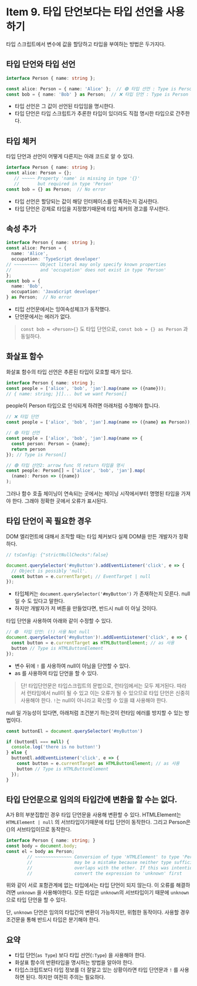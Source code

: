 # Item 9. 타입 단언보다는 타입 선언을 사용하기

타입 스크립트에서 변수에 값을 할당하고 타입을 부여하는 방법은 두가지다.

## 타입 단언와 타입 선언
```ts
interface Person { name: string };

const alice: Person = { name: 'Alice' };  // 🟢 타입 선언 : Type is Person 
const bob = { name: 'Bob' } as Person;  // ❌ 타입 단언 : Type is Person
```

- 타입 선언은 그 값이 선언된 타입임을 명시한다.
- 타입 단언은 타입 스크립트가 추론한 타입이 있더라도 직접 명시한 타입으로 간주한다.


## 타입 체커
타입 단언과 선언이 어떻게 다른지는 아래 코드로 알 수 있다.

```ts
interface Person { name: string };
const alice: Person = {};
   // ~~~~~ Property 'name' is missing in type '{}'
   //       but required in type 'Person'
const bob = {} as Person;  // No error
```

- 타입 선언은 할당되는 값이 해당 인터페이스를 만족하는지 검사한다.
- 타입 단언은 강제로 타입을 지정했기때문에 타입 체커의 경고를 무시한다.

## 속성 추가
```ts
interface Person { name: string };
const alice: Person = {
  name: 'Alice',
  occupation: 'TypeScript developer'
// ~~~~~~~~~ Object literal may only specify known properties
//           and 'occupation' does not exist in type 'Person'
};
const bob = {
  name: 'Bob',
  occupation: 'JavaScript developer'
} as Person;  // No error
```

- 티입 선언문에서는 잉여속성체크가 동작했다.
- 단언문에서는 에러가 없다.

> `const bob = <Person>{}` 도 타입 단언으로, `const bob = {} as Person` 과 동일하다.

## 화살표 함수
화살표 함수의 타입 선언은 추론된 타입이 모호할 때가 있다.

```ts
interface Person { name: string };
const people = ['alice', 'bob', 'jan'].map(name => ({name}));
// { name: string; }[]... but we want Person[]
```

people이 Person 타입으로 인식되게 하려면 아래처럼 수정해야 합니다.

```ts
// ❌ 타입 단언
const people = ['alice', 'bob', 'jan'].map(name => ({name} as Person));

// 🟢 타입 선언
const people = ['alice', 'bob', 'jan'].map(name => {
  const person: Person = {name};
  return person
}); // Type is Person[]

// 🟢 타입 선언2: arrow func 의 return 타입을 명시
const people: Person[] = ['alice', 'bob', 'jan'].map(
  (name): Person => ({name})
);
```

그러나 함수 호출 체이닝이 연속되는 곳에서는 체이닝 시작에서부터 명명된 타입을 가져야 한다. 그래야 정확한 곳에서 오류가 표시된다.

## 타입 단언이 꼭 필요한 경우
DOM 엘리먼트에 대해서 조작할 때는 타입 체커보다 실제 DOM을 만든 개발자가 정확하다.

```ts
// tsConfig: {"strictNullChecks":false}

document.querySelector('#myButton').addEventListener('click', e => {
  // Object is possibly 'null'. 
  const button = e.currentTarget; // EventTarget | null
});
```

- 타입체커는 `document.querySelector('#myButton')` 가 존재하는지 모른다. null 일 수 도 있다고 말한다.
- 하지만 개발자가 저 버튼을 만들었다면, 반드시 null 이 아닐 것이다.

타입 단언을 사용하여 아래와 같이 수정할 수 있다.

```ts
// 🟢  타입 단언: (!) 사용 Not null
document.querySelector('#myButton')!.addEventListener('click', e => {
  const button = e.currentTarget as HTMLButtonElement; // as 사용
  button // Type is HTMLButtonElement
});
```

- 변수 뒤에 `!` 를 사용하여 null이 아님을 단언할 수 있다.
- as 를 사용하여 타입 단언을 할 수 있다.

> 단! 타입단언문은 타입스크립트의 문법으로, 런타임에서는 모두 제거된다. 따라서 런타임에서 null이 될 수 있고 이는 오류가 될 수 있으므로 타입 단언은 신중히 사용해야 한다. `!`는 null이 아니라고 확신할 수 있을 떄 사용해야 한다.

null 일 가능성이 있다면, 아래처럼 조건분기 하는것이 런타임 에러를 방지할 수 있는 방법이다.
```ts
const buttonEl = document.querySelector('#myButton')

if (buttonEl === null) {
  console.log('there is no button!')
} else {
  buttonEl.addEventListener('click', e => {
    const button = e.currentTarget as HTMLButtonElement; // as 사용
    button // Type is HTMLButtonElement
  });
}
```

## 타입 단언문으로 임의의 타입간에 변환을 할 수는 없다.

A가 B의 부분집합인 경우 타입 단언문을 사용해 변환할 수 있다. HTMLElement는 `HTMLElement | null` 의 서브타입이기때문에 타입 단언이 동작한다. 그리고 Person은 {}의 서브타입이므로 동작한다.

```ts
interface Person { name: string; }
const body = document.body;
const el = body as Person;
        // ~~~~~~~~~~~~~~ Conversion of type 'HTMLElement' to type 'Person'
        //                may be a mistake because neither type sufficiently
        //                overlaps with the other. If this was intentional,
        //                convert the expression to 'unknown' first
```

위와 같이 서로 포함관계에 없는 타입에서는 타입 단언이 되지 않는다. 이 오류를 해결하려면 `unknown` 을 사용해야한다. 모든 타입은 `unknown`의 서브타입이기 때문에 `unknown` 으로 타입 단언을 할 수 있다.

단, `unknown` 단언은 임의의 타입간의 변환이 가능하지만, 위험한 동작이다. 사용할 경우 조건문을 통해 반드시 타입은 분기해야 한다.

## 요약
- 타입 단언(`as Type`) 보다 타입 선언(`:Type`) 을 사용해야 한다.
- 화살표 함수의 반환타입을 명시하는 방법을 알아야 한다.
- 타입스크립트보다 타입 정보를 더 잘알고 있는 상황이라면 타입 단언문과 `!` 를 사용하면 된다. 하지만 여전히 주의는 필요하다.